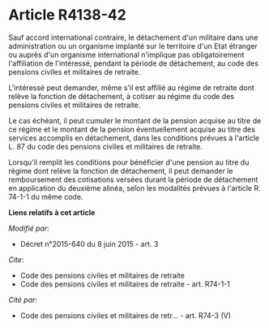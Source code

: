 # Article R4138-42

Sauf accord international contraire, le détachement d'un militaire dans une administration ou un organisme implanté sur le
territoire d'un Etat étranger ou auprès d'un organisme international n'implique pas obligatoirement l'affiliation de
l'intéressé, pendant la période de détachement, au code des pensions civiles et militaires de retraite. 

L'intéressé peut demander, même s'il est affilié au régime de retraite dont relève la fonction de détachement, à cotiser au
régime du code des pensions civiles et militaires de retraite. 

Le cas échéant, il peut cumuler le montant de la pension acquise au titre de ce régime et le montant de la pension
éventuellement acquise au titre des services accomplis en détachement, dans les conditions prévues à l'article L. 87 du code
des pensions civiles et militaires de retraite. 

Lorsqu'il remplit les conditions pour bénéficier d'une pension au titre du régime dont relève la fonction de détachement, il
peut demander le remboursement des cotisations versées durant la période de détachement en application du deuxième alinéa,
selon les modalités prévues à l'article R. 74-1-1 du même code.

**Liens relatifs à cet article**

_Modifié par_:

  - Décret n°2015-640 du 8 juin 2015 - art. 3

_Cite_:

  - Code des pensions civiles et militaires de retraite
  - Code des pensions civiles et militaires de retraite - art. R74-1-1

_Cité par_:

  - Code des pensions civiles et militaires de retr... - art. R74-3 (V)
